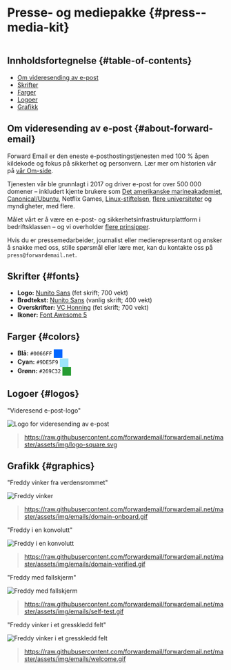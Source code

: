 # Presse- og mediepakke {#press--media-kit}

<img loading="lazy" src="/img/articles/press.webp" alt="" class="rounded-lg" />

## Innholdsfortegnelse {#table-of-contents}

* [Om videresending av e-post](#about-forward-email)
* [Skrifter](#fonts)
* [Farger](#colors)
* [Logoer](#logos)
* [Grafikk](#graphics)

## Om videresending av e-post {#about-forward-email}

Forward Email er den eneste e-posthostingstjenesten med 100 % åpen kildekode og fokus på sikkerhet og personvern. Lær mer om historien vår på [vår Om-side](/about).

Tjenesten vår ble grunnlagt i 2017 og driver e-post for over 500 000 domener – inkludert kjente brukere som [Det amerikanske marineakademiet](/blog/docs/federal-government-email-service-section-889-compliant), [Canonical/Ubuntu](/blog/docs/canonical-ubuntu-email-enterprise-case-study), Netflix Games, [Linux-stiftelsen](/blog/docs/linux-foundation-email-enterprise-case-study), [flere universiteter](/blog/docs/alumni-email-forwarding-university-case-study) og myndigheter, med flere.

Målet vårt er å være en e-post- og sikkerhetsinfrastrukturplattform i bedriftsklassen – og vi overholder [flere prinsipper](https://forwardemail.net/blog/docs/best-quantum-safe-encrypted-email-service#principles).

Hvis du er pressemedarbeider, journalist eller medierepresentant og ønsker å snakke med oss, stille spørsmål eller lære mer, kan du kontakte oss på `press@forwardemail.net`.

## Skrifter {#fonts}

* **Logo:** [Nunito Sans](https://fonts.google.com/specimen/Nunito+Sans) (fet skrift; 700 vekt)
* **Brødtekst:** [Nunito Sans](https://fonts.google.com/specimen/Nunito+Sans) (vanlig skrift; 400 vekt)
* **Overskrifter:** [VC Honning](https://verycoolstudio.com/typefaces/honey) (fet skrift; 700 vekt)
* **Ikoner:** [Font Awesome 5](https://fontawesome.com/)

## Farger {#colors}

* **Blå:** `#0066FF` <span style="vertical-align:middle;display:inline-block;padding:10px;background:#0066FF;"></span>
* **Cyan:** `#9DE5F9` <span style="vertical-align:middle;display:inline-block;padding:10px;background:#9DE5F9;"></span>
* **Grønn:** `#269C32` <span style="vertical-align:middle;display:inline-block;padding:10px;background:#269C32;"></span>

## Logoer {#logos}

"Videresend e-post-logo"

![Logo for videresending av e-post](https://raw.githubusercontent.com/forwardemail/forwardemail.net/master/assets/img/logo-square.svg)

> <https://raw.githubusercontent.com/forwardemail/forwardemail.net/master/assets/img/logo-square.svg>

## Grafikk {#graphics}

"Freddy vinker fra verdensrommet"

![Freddy vinker](https://raw.githubusercontent.com/forwardemail/forwardemail.net/master/assets/img/emails/domain-onboard.gif)

> <https://raw.githubusercontent.com/forwardemail/forwardemail.net/master/assets/img/emails/domain-onboard.gif>

"Freddy i en konvolutt"

![Freddy i en konvolutt](https://raw.githubusercontent.com/forwardemail/forwardemail.net/master/assets/img/emails/domain-verified.gif)

> <https://raw.githubusercontent.com/forwardemail/forwardemail.net/master/assets/img/emails/domain-verified.gif>

"Freddy med fallskjerm"

![Freddy med fallskjerm](https://raw.githubusercontent.com/forwardemail/forwardemail.net/master/assets/img/emails/self-test.gif)

> <https://raw.githubusercontent.com/forwardemail/forwardemail.net/master/assets/img/emails/self-test.gif>

"Freddy vinker i et gresskledd felt"

![Freddy vinker i et gresskledd felt](https://raw.githubusercontent.com/forwardemail/forwardemail.net/master/assets/img/emails/welcome.gif)

> <https://raw.githubusercontent.com/forwardemail/forwardemail.net/master/assets/img/emails/welcome.gif>